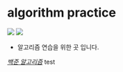 # algorithm practice

<img src="https://img.shields.io/badge/python-3776AB?style=flat-square&logo=python&logoColor=white"/></a>
<img src="https://img.shields.io/badge/C++-00599C?style=flat-square&logo=C++&logoColor=white"/></a> 


* 알고리즘 연습을 위한 곳 입니다.

*[백준 알고리즘](https://www.acmicpc.net/user/sungmin9513)*
test